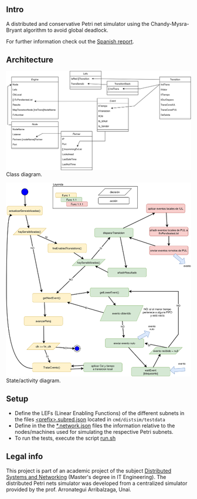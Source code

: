 ## Intro
A distributed and conservative Petri net simulator using the Chandy-Mysra-Bryant 
algorithm to avoid global deadlock.

For further information check out the [Spanish report](doc/memoria_miniproyecto_Marius_Crisan.pdf).



## Architecture
![Class diagram](doc/Clases_SimDist.png)
Class diagram.

![State diagram](doc/Estados_SimDist.png)
State/activity diagram.

## Setup
- Define the LEFs (Linear Enabling Functions) of the different subnets in the files [\<prefix\>.subred.json](code/simuladores/cmd/distsim/testdata/2subredes.network.json)
  located in `cmd/distsim/testdata`  
- Define in the the [*.network.json](code/simuladores/cmd/distsim/testdata/2subredes.network.json) files the information 
  relative to the nodes/machines used for simulating the respective Petri subnets.
- To run the tests, execute the script [run.sh](code/simuladores/cmd/distsim/run.sh)

## Legal info
This project is part of an academic project of the subject [Distributed Systems and Networking](https://estudios.unizar.es/estudio/asignatura?anyo_academico=2019&asignatura_id=62223&estudio_id=20190683&centro_id=110&plan_id_nk=534)
(Master's degree in IT Engineering). The distributed Petri nets simulator was developed from a
centralized simulator provided by the prof. Arronategui Arribalzaga, Unai. 